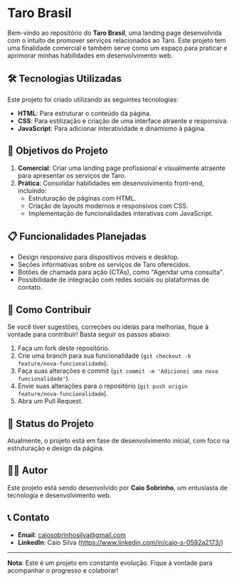 # Taro Brasil

Bem-vindo ao repositório do **Taro Brasil**, uma landing page desenvolvida com o intuito de promover serviços relacionados ao Taro. Este projeto tem uma finalidade comercial e também serve como um espaço para praticar e aprimorar minhas habilidades em desenvolvimento web.

## 🛠️ Tecnologias Utilizadas

Este projeto foi criado utilizando as seguintes tecnologias:

- **HTML**: Para estruturar o conteúdo da página.
- **CSS**: Para estilização e criação de uma interface atraente e responsiva.
- **JavaScript**: Para adicionar interatividade e dinamismo à página.

## 🌟 Objetivos do Projeto

1. **Comercial**: Criar uma landing page profissional e visualmente atraente para apresentar os serviços de Taro.
2. **Prática**: Consolidar habilidades em desenvolvimento front-end, incluindo:
   - Estruturação de páginas com HTML.
   - Criação de layouts modernos e responsivos com CSS.
   - Implementação de funcionalidades interativas com JavaScript.

## 📋 Funcionalidades Planejadas

- Design responsivo para dispositivos móveis e desktop.
- Seções informativas sobre os serviços de Taro oferecidos.
- Botões de chamada para ação (CTAs), como "Agendar uma consulta".
- Possibilidade de integração com redes sociais ou plataformas de contato.

## 🚀 Como Contribuir

Se você tiver sugestões, correções ou ideias para melhorias, fique à vontade para contribuir! Basta seguir os passos abaixo:

1. Faça um fork deste repositório.
2. Crie uma branch para sua funcionalidade (`git checkout -b feature/nova-funcionalidade`).
3. Faça suas alterações e commit (`git commit -m 'Adicionei uma nova funcionalidade'`).
4. Envie suas alterações para o repositório (`git push origin feature/nova-funcionalidade`).
5. Abra um Pull Request.

## 📌 Status do Projeto

Atualmente, o projeto está em fase de desenvolvimento inicial, com foco na estruturação e design da página.

## 🧑‍💻 Autor

Este projeto está sendo desenvolvido por **Caio Sobrinho**, um entusiasta de tecnologia e desenvolvimento web. 

## 📞 Contato

- **Email**: caiosobrinhosilva@gmail.com
- **LinkedIn**: Caio Silva (https://www.linkedin.com/in/caio-s-0592a2173/)

---

**Nota**: Este é um projeto em constante evolução. Fique à vontade para acompanhar o progresso e colaborar!
